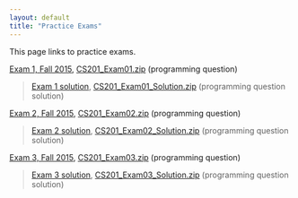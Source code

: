 ```yaml
---
layout: default
title: "Practice Exams"
---
```


This page links to practice exams.

[Exam 1, Fall 2015](cs201-fall2015-exam01.pdf), [CS201\_Exam01.zip](CS201_Exam01.zip) (programming question)

> [Exam 1 solution](cs201-fall2015-exam01-solution.pdf), [CS201\_Exam01\_Solution.zip](CS201_Exam01_Solution.zip) (programming question solution)

[Exam 2, Fall 2015](cs201-fall2015-exam02.pdf), [CS201\_Exam02.zip](CS201_Exam02.zip) (programming question)

> [Exam 2 solution](cs201-fall2015-exam02-solution.pdf), [CS201\_Exam02\_Solution.zip](CS201_Exam02_Solution.zip) (programming question solution)

[Exam 3, Fall 2015](cs201-fall2015-exam03.pdf), [CS201\_Exam03.zip](CS201_Exam03.zip) (programming question)

> [Exam 3 solution](cs201-fall2015-exam03-solution.pdf), [CS201\_Exam03\_Solution.zip](CS201_Exam03_Solution.zip) (programming question solution)
